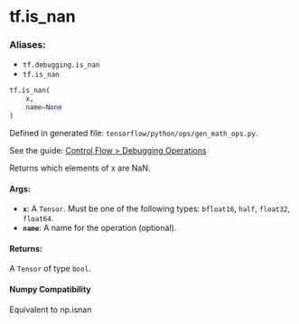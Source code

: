 <div itemscope itemtype="http://developers.google.com/ReferenceObject">
<meta itemprop="name" content="tf.is_nan" />
</div>

# tf.is_nan

### Aliases:

* `tf.debugging.is_nan`
* `tf.is_nan`

``` python
tf.is_nan(
    x,
    name=None
)
```



Defined in generated file: `tensorflow/python/ops/gen_math_ops.py`.

See the guide: [Control Flow > Debugging Operations](../../../api_guides/python/control_flow_ops.md#Debugging_Operations)

Returns which elements of x are NaN.



#### Args:

* <b>`x`</b>: A `Tensor`. Must be one of the following types: `bfloat16`, `half`, `float32`, `float64`.
* <b>`name`</b>: A name for the operation (optional).


#### Returns:

A `Tensor` of type `bool`.

#### Numpy Compatibility
Equivalent to np.isnan

